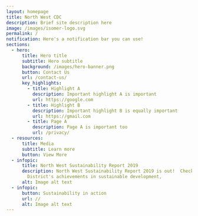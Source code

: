 ```yaml
---
layout: homepage
title: North West CDC
description: Brief site description here
image: /images/isomer-logo.svg
permalink: /
notification: Here's a notification bar you can use!
sections:
  - hero:
      title: Hero title
      subtitle: Hero subtitle
      background: /images/hero-banner.png
      button: Contact Us
      url: /contact-us/
      key_highlights:
        - title: Highlight A
          description: Important highlight A is important
          url: https://google.com
        - title: Highlight B
          description: Important highlight B is equally important
          url: https://gmail.com
        - title: Page A
          description: Page A is important too
          url: /privacy/
  - resources:
      title: Media
      subtitle: Learn more
      button: View More
  - infopic:
      title: North West Sustainability Report 2019
      description: North West Sustainability Report 2019 is out!  Check the North West
        District's achievements in sustainable development,
      alt: Image alt text
  - infopic:
      button: Sustainability in action
      url: //
      alt: Image alt text
---
```

